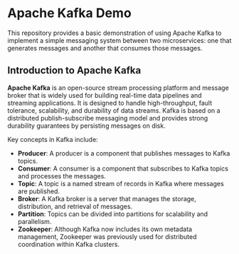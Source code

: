 # Apache Kafka Demo

This repository provides a basic demonstration of using Apache Kafka to implement a simple messaging system between two microservices: one that generates messages and another that consumes those messages.

## Introduction to Apache Kafka

**Apache Kafka** is an open-source stream processing platform and message broker that is widely used for building real-time data pipelines and streaming applications. It is designed to handle high-throughput, fault tolerance, scalability, and durability of data streams. Kafka is based on a distributed publish-subscribe messaging model and provides strong durability guarantees by persisting messages on disk.

Key concepts in Kafka include:

- **Producer**: A producer is a component that publishes messages to Kafka topics.
- **Consumer**: A consumer is a component that subscribes to Kafka topics and processes the messages.
- **Topic**: A topic is a named stream of records in Kafka where messages are published.
- **Broker**: A Kafka broker is a server that manages the storage, distribution, and retrieval of messages.
- **Partition**: Topics can be divided into partitions for scalability and parallelism.
- **Zookeeper**: Although Kafka now includes its own metadata management, Zookeeper was previously used for distributed coordination within Kafka clusters.

